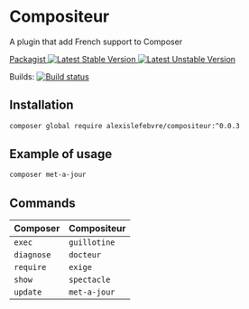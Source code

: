 # Compositeur

A plugin that add French support to Composer

[Packagist ![Latest Stable Version][Packagist Stable Image] ![Latest Unstable Version][Packagist Unstable Image]][Packagist]

Builds: 
[![Build status][Travis Master image]][Travis Master]

## Installation

```bash
composer global require alexislefebvre/compositeur:^0.0.3
```

## Example of usage

```bash
composer met-a-jour
```

## Commands

| Composer   | Compositeur  |
| ---------- | ------------ |
| `exec`     | `guillotine` |
| `diagnose` | `docteur`    |
| `require`  | `exige`      |
| `show`     | `spectacle`  |
| `update`   | `met-a-jour` |

[Packagist]: https://packagist.org/packages/alexislefebvre/compositeur
[Packagist Stable Image]: https://poser.pugx.org/alexislefebvre/compositeur/v/stable.svg
[Packagist Unstable Image]: https://poser.pugx.org/alexislefebvre/compositeur/v/unstable.svg

[Travis Master image]: https://travis-ci.com/alexislefebvre/compositeur.svg?branch=master
[Travis Master]: https://travis-ci.com/alexislefebvre/compositeur
